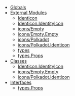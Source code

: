 * [Globals](globals.md)
* [External Modules]()
  * [Identicon](modules/_identicon_.md)
  * [Identicon.IdentityIcon](classes/_identicon_.identityicon.md)
  * [icons/Empty](modules/_icons_empty_.md)
  * [icons/Empty.Empty](classes/_icons_empty_.empty.md)
  * [icons/Polkadot](modules/_icons_polkadot_.md)
  * [icons/Polkadot.Identicon](classes/_icons_polkadot_.identicon.md)
  * [types](modules/_types_.md)
  * [types.Props](interfaces/_types_.props.md)
* [Classes]()
  * [Identicon.IdentityIcon](classes/_identicon_.identityicon.md)
  * [icons/Empty.Empty](classes/_icons_empty_.empty.md)
  * [icons/Polkadot.Identicon](classes/_icons_polkadot_.identicon.md)
* [Interfaces]()
  * [types.Props](interfaces/_types_.props.md)